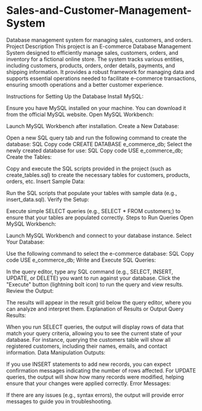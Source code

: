 # Sales-and-Customer-Management-System
Database management system for managing sales, customers, and orders.
Project Description
This project is an E-commerce Database Management System designed to efficiently manage sales, customers, orders, and inventory for a fictional online store. The system tracks various entities, including customers, products, orders, order details, payments, and shipping information. It provides a robust framework for managing data and supports essential operations needed to facilitate e-commerce transactions, ensuring smooth operations and a better customer experience.

Instructions for Setting Up the Database
Install MySQL:

Ensure you have MySQL installed on your machine. You can download it from the official MySQL website.
Open MySQL Workbench:

Launch MySQL Workbench after installation.
Create a New Database:

Open a new SQL query tab and run the following command to create the database:
SQL
Copy code
CREATE DATABASE e_commerce_db;
Select the newly created database for use:
SQL
Copy code
USE e_commerce_db;
Create the Tables:

Copy and execute the SQL scripts provided in the project (such as create_tables.sql) to create the necessary tables for customers, products, orders, etc.
Insert Sample Data:

Run the SQL scripts that populate your tables with sample data (e.g., insert_data.sql).
Verify the Setup:

Execute simple SELECT queries (e.g., SELECT * FROM customers;) to ensure that your tables are populated correctly.
Steps to Run Queries
Open MySQL Workbench:

Launch MySQL Workbench and connect to your database instance.
Select Your Database:

Use the following command to select the e-commerce database:
SQL
Copy code
USE e_commerce_db;
Write and Execute SQL Queries:

In the query editor, type any SQL command (e.g., SELECT, INSERT, UPDATE, or DELETE) you want to run against your database.
Click the "Execute" button (lightning bolt icon) to run the query and view results.
Review the Output:

The results will appear in the result grid below the query editor, where you can analyze and interpret them.
Explanation of Results or Output
Query Results:

When you run SELECT queries, the output will display rows of data that match your query criteria, allowing you to see the current state of your database. For instance, querying the customers table will show all registered customers, including their names, emails, and contact information.
Data Manipulation Outputs:

If you use INSERT statements to add new records, you can expect confirmation messages indicating the number of rows affected.
For UPDATE queries, the output will show how many records were modified, helping ensure that your changes were applied correctly.
Error Messages:

If there are any issues (e.g., syntax errors), the output will provide error messages to guide you in troubleshooting.

